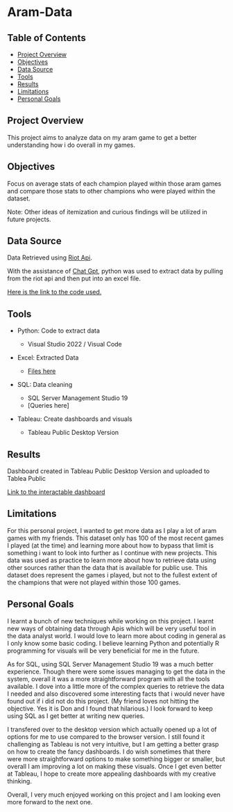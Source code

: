 # Aram-Data

## Table of Contents

- [Project Overview](#project-overview)
- [Objectives](#objectives)
- [Data Source](#data-source)
- [Tools](#tools)
- [Results](#results)
- [Limitations](#limitations)
- [Personal Goals](#personal-goals)
  
## Project Overview

This project aims to analyze data on my aram game to get a better understanding how i do overall in my games.

## Objectives

Focus on average stats of each champion played within those aram games and compare those stats to other champions who were played within the dataset.

Note: Other ideas of itemization and curious findings will be utilized in future projects.

## Data Source

Data Retrieved using [Riot Api](https://developer.riotgames.com/apis).

With the assistance of [Chat Gpt](https://chat.openai.com/), python was used to extract data by pulling from the riot api and then put into an excel file.

[Here is the link to the code used.](https://github.com/JLeData/aram_data/blob/main/code/aram_games.py)

## Tools
- Python: Code to extract data
     - Visual Studio 2022 / Visual Code
       
- Excel: Extracted Data
     - [Files here](https://github.com/JLeData/aram_data/tree/main/dataset)
       
- SQL: Data cleaning
     - SQL Server Management Studio 19
     - [Queries here]
       
- Tableau: Create dashboards and visuals
     - Tableau Public Desktop Version

## Results
Dashboard created in Tableau Public Desktop Version and uploaded to Tablea Public

[Link to the interactable dashboard](https://public.tableau.com/app/profile/jordan.le6101/viz/QrowninAramGames/FinalDash)

## Limitations

For this personal project, I wanted to get more data as I play a lot of aram games with my friends. This dataset only has 100 of the most recent games I played (at the time) and learning more about how to bypass that limit is something i want to look into further as I continue with new projects. This data was used as practice to learn more about how to retrieve data using other sources rather than the data that is available for public use. This dataset does represent the games i played, but not to the fullest extent of the champions that were not played within those 100 games.

## Personal Goals

I learnt a bunch of new techniques while working on this project. I learnt new ways of obtaining data through Apis which will be very useful tool in the data analyst world. I would love to learn more about coding in general as I only know some basic coding. I believe learning Python and potentially R programming for visuals will be very beneficial for me in the future.

As for SQL, using SQL Server Management Studio 19 was a much better experience. Though there were some issues managing to get the data in the system, overall it was a more straightforward program with all the tools available. I dove into a little more of the complex queries to retrieve the data I needed and also discovered some interesting facts that i would never have found out if i did not do this project. 
(My friend loves not hitting the objective. Yes it is Don and I found that hilarious.) I look forward to keep using SQL as I get better at writing new queries.

I transfered over to the desktop version which actually opened up a lot of options for me to use compared to the browser version. I still found it challenging as Tableau is not very intuitive, but I am getting a better grasp on how to create the fancy dashboards. I do wish sometimes that there were more straightforward options to make something bigger or smaller, but overall I am improving a lot on making these visuals. Once I get even better at Tableau, I hope to create more appealing dashboards with my creative thinking.

Overall, I very much enjoyed working on this project and I am looking even more forward to the next one.
